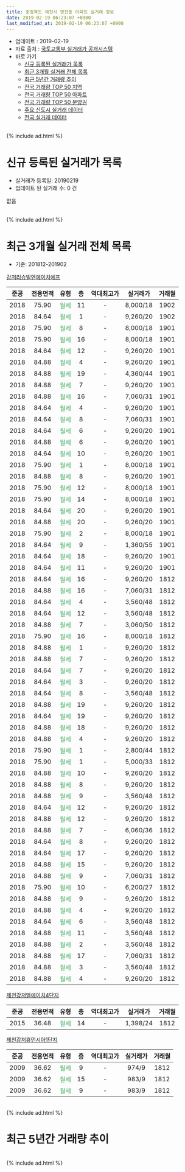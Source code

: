 ```yaml
---
title: 충청북도 제천시 영천동 아파트 실거래 정보
date: 2019-02-19 06:23:07 +0900
last_modified_at: 2019-02-19 06:23:07 +0900
---
```


* 업데이트 : 2019-02-19
* 자료 출처 : [국토교통부 실거래가 공개시스템](http://rt.molit.go.kr)
* 바로 가기
    * [신규 등록된 실거래가 목록](#신규-등록된-실거래가-목록)
    * [최근 3개월 실거래 전체 목록](#최근-3개월-실거래-전체-목록)
    * [최근 5년간 거래량 추이](#최근-5년간-거래량-추이)
    * [전국 거래량 TOP 50 지역](https://ayogom.github.io/apt-trade-info/최근-3개월-전국에서-가장-거래가-많이-발생한-지역)
    * [전국 거래량 TOP 50 아파트](https://ayogom.github.io/apt-trade-info/최근-3개월-전국에서-가장-거래가-많이-발생한-아파트)
    * [전국 거래량 TOP 50 분양권](https://ayogom.github.io/apt-trade-info/최근-3개월-전국에서-가장-거래가-많이-발생한-분양권)
    * [주요 신도시 실거래 데이터](https://ayogom.github.io/apt-trade-info/주요-신도시)
    * [전국 실거래 데이터](https://ayogom.github.io/apt-trade-info/전국)
<br>
{% include ad.html %}
<br>

# 신규 등록된 실거래가 목록
* 실거래가 등록일: 20190219
* 업데이트 된 실거래 수: 0 건

없음

<br>
{% include ad.html %}
<br>

# 최근 3개월 실거래 전체 목록
* 기준: 201812-201902


[강저리슈빌엔에이치에프](https://search.naver.com/search.naver?query=%EC%B6%A9%EC%B2%AD%EB%B6%81%EB%8F%84+%EC%A0%9C%EC%B2%9C%EC%8B%9C+%EC%98%81%EC%B2%9C%EB%8F%99+%EA%B0%95%EC%A0%80%EB%A6%AC%EC%8A%88%EB%B9%8C%EC%97%94%EC%97%90%EC%9D%B4%EC%B9%98%EC%97%90%ED%94%84)

|준공|전용면적|유형|층|역대최고가|실거래가|거래월|
|:---:|:---:|:---:|:---:|:---:|:---:|:---:|
|2018|75.90|<span style="color:#34a853">월세</span>|11|<span style="color:#444444">-</span>|8,000/18|1902|
|2018|84.64|<span style="color:#34a853">월세</span>|1|<span style="color:#444444">-</span>|9,260/20|1902|
|2018|75.90|<span style="color:#34a853">월세</span>|8|<span style="color:#444444">-</span>|8,000/18|1901|
|2018|75.90|<span style="color:#34a853">월세</span>|16|<span style="color:#444444">-</span>|8,000/18|1901|
|2018|84.64|<span style="color:#34a853">월세</span>|12|<span style="color:#444444">-</span>|9,260/20|1901|
|2018|84.88|<span style="color:#34a853">월세</span>|4|<span style="color:#444444">-</span>|9,260/20|1901|
|2018|84.88|<span style="color:#34a853">월세</span>|19|<span style="color:#444444">-</span>|4,360/44|1901|
|2018|84.88|<span style="color:#34a853">월세</span>|7|<span style="color:#444444">-</span>|9,260/20|1901|
|2018|84.88|<span style="color:#34a853">월세</span>|16|<span style="color:#444444">-</span>|7,060/31|1901|
|2018|84.64|<span style="color:#34a853">월세</span>|4|<span style="color:#444444">-</span>|9,260/20|1901|
|2018|84.64|<span style="color:#34a853">월세</span>|8|<span style="color:#444444">-</span>|7,060/31|1901|
|2018|84.64|<span style="color:#34a853">월세</span>|6|<span style="color:#444444">-</span>|9,260/20|1901|
|2018|84.88|<span style="color:#34a853">월세</span>|6|<span style="color:#444444">-</span>|9,260/20|1901|
|2018|84.64|<span style="color:#34a853">월세</span>|10|<span style="color:#444444">-</span>|9,260/20|1901|
|2018|75.90|<span style="color:#34a853">월세</span>|1|<span style="color:#444444">-</span>|8,000/18|1901|
|2018|84.88|<span style="color:#34a853">월세</span>|8|<span style="color:#444444">-</span>|9,260/20|1901|
|2018|75.90|<span style="color:#34a853">월세</span>|12|<span style="color:#444444">-</span>|8,000/18|1901|
|2018|75.90|<span style="color:#34a853">월세</span>|14|<span style="color:#444444">-</span>|8,000/18|1901|
|2018|84.64|<span style="color:#34a853">월세</span>|20|<span style="color:#444444">-</span>|9,260/20|1901|
|2018|84.88|<span style="color:#34a853">월세</span>|20|<span style="color:#444444">-</span>|9,260/20|1901|
|2018|75.90|<span style="color:#34a853">월세</span>|2|<span style="color:#444444">-</span>|8,000/18|1901|
|2018|84.64|<span style="color:#34a853">월세</span>|9|<span style="color:#444444">-</span>|1,360/55|1901|
|2018|84.64|<span style="color:#34a853">월세</span>|18|<span style="color:#444444">-</span>|9,260/20|1901|
|2018|84.64|<span style="color:#34a853">월세</span>|11|<span style="color:#444444">-</span>|9,260/20|1901|
|2018|84.64|<span style="color:#34a853">월세</span>|16|<span style="color:#444444">-</span>|9,260/20|1812|
|2018|84.88|<span style="color:#34a853">월세</span>|16|<span style="color:#444444">-</span>|7,060/31|1812|
|2018|84.64|<span style="color:#34a853">월세</span>|4|<span style="color:#444444">-</span>|3,560/48|1812|
|2018|84.64|<span style="color:#34a853">월세</span>|12|<span style="color:#444444">-</span>|3,560/48|1812|
|2018|84.88|<span style="color:#34a853">월세</span>|7|<span style="color:#444444">-</span>|3,060/50|1812|
|2018|75.90|<span style="color:#34a853">월세</span>|16|<span style="color:#444444">-</span>|8,000/18|1812|
|2018|84.88|<span style="color:#34a853">월세</span>|1|<span style="color:#444444">-</span>|9,260/20|1812|
|2018|84.88|<span style="color:#34a853">월세</span>|7|<span style="color:#444444">-</span>|9,260/20|1812|
|2018|84.64|<span style="color:#34a853">월세</span>|7|<span style="color:#444444">-</span>|9,260/20|1812|
|2018|84.64|<span style="color:#34a853">월세</span>|3|<span style="color:#444444">-</span>|9,260/20|1812|
|2018|84.64|<span style="color:#34a853">월세</span>|8|<span style="color:#444444">-</span>|3,560/48|1812|
|2018|84.88|<span style="color:#34a853">월세</span>|19|<span style="color:#444444">-</span>|9,260/20|1812|
|2018|84.64|<span style="color:#34a853">월세</span>|19|<span style="color:#444444">-</span>|9,260/20|1812|
|2018|84.88|<span style="color:#34a853">월세</span>|18|<span style="color:#444444">-</span>|9,260/20|1812|
|2018|84.88|<span style="color:#34a853">월세</span>|4|<span style="color:#444444">-</span>|9,260/20|1812|
|2018|75.90|<span style="color:#34a853">월세</span>|1|<span style="color:#444444">-</span>|2,800/44|1812|
|2018|75.90|<span style="color:#34a853">월세</span>|1|<span style="color:#444444">-</span>|5,000/33|1812|
|2018|84.88|<span style="color:#34a853">월세</span>|10|<span style="color:#444444">-</span>|9,260/20|1812|
|2018|84.88|<span style="color:#34a853">월세</span>|8|<span style="color:#444444">-</span>|9,260/20|1812|
|2018|84.88|<span style="color:#34a853">월세</span>|9|<span style="color:#444444">-</span>|3,560/48|1812|
|2018|84.64|<span style="color:#34a853">월세</span>|12|<span style="color:#444444">-</span>|9,260/20|1812|
|2018|84.88|<span style="color:#34a853">월세</span>|12|<span style="color:#444444">-</span>|9,260/20|1812|
|2018|84.88|<span style="color:#34a853">월세</span>|7|<span style="color:#444444">-</span>|6,060/36|1812|
|2018|84.64|<span style="color:#34a853">월세</span>|8|<span style="color:#444444">-</span>|9,260/20|1812|
|2018|84.64|<span style="color:#34a853">월세</span>|17|<span style="color:#444444">-</span>|9,260/20|1812|
|2018|84.88|<span style="color:#34a853">월세</span>|15|<span style="color:#444444">-</span>|9,260/20|1812|
|2018|84.88|<span style="color:#34a853">월세</span>|9|<span style="color:#444444">-</span>|7,060/31|1812|
|2018|75.90|<span style="color:#34a853">월세</span>|10|<span style="color:#444444">-</span>|6,200/27|1812|
|2018|84.88|<span style="color:#34a853">월세</span>|9|<span style="color:#444444">-</span>|9,260/20|1812|
|2018|84.88|<span style="color:#34a853">월세</span>|4|<span style="color:#444444">-</span>|9,260/20|1812|
|2018|84.64|<span style="color:#34a853">월세</span>|6|<span style="color:#444444">-</span>|3,560/48|1812|
|2018|84.88|<span style="color:#34a853">월세</span>|11|<span style="color:#444444">-</span>|3,560/48|1812|
|2018|84.88|<span style="color:#34a853">월세</span>|2|<span style="color:#444444">-</span>|3,560/48|1812|
|2018|84.88|<span style="color:#34a853">월세</span>|17|<span style="color:#444444">-</span>|7,060/31|1812|
|2018|84.88|<span style="color:#34a853">월세</span>|3|<span style="color:#444444">-</span>|3,560/48|1812|
|2018|84.88|<span style="color:#34a853">월세</span>|4|<span style="color:#444444">-</span>|9,260/20|1812|


<script async src="//pagead2.googlesyndication.com/pagead/js/adsbygoogle.js"></script>
<!-- 기본 -->
<ins class="adsbygoogle"
     style="display:block"
     data-ad-client="ca-pub-2446590836940007"
     data-ad-slot="1659523306"
     data-ad-format="auto"
     data-full-width-responsive="true"></ins>
<script>
(adsbygoogle = window.adsbygoogle || []).push({});
</script>


[제천강저엘에이치4단지](https://search.naver.com/search.naver?query=%EC%B6%A9%EC%B2%AD%EB%B6%81%EB%8F%84+%EC%A0%9C%EC%B2%9C%EC%8B%9C+%EC%98%81%EC%B2%9C%EB%8F%99+%EC%A0%9C%EC%B2%9C%EA%B0%95%EC%A0%80%EC%97%98%EC%97%90%EC%9D%B4%EC%B9%984%EB%8B%A8%EC%A7%80)

|준공|전용면적|유형|층|역대최고가|실거래가|거래월|
|:---:|:---:|:---:|:---:|:---:|:---:|:---:|
|2015|36.48|<span style="color:#34a853">월세</span>|14|<span style="color:#444444">-</span>|1,398/24|1812|

[제천강저휴먼시아1단지](https://search.naver.com/search.naver?query=%EC%B6%A9%EC%B2%AD%EB%B6%81%EB%8F%84+%EC%A0%9C%EC%B2%9C%EC%8B%9C+%EC%98%81%EC%B2%9C%EB%8F%99+%EC%A0%9C%EC%B2%9C%EA%B0%95%EC%A0%80%ED%9C%B4%EB%A8%BC%EC%8B%9C%EC%95%841%EB%8B%A8%EC%A7%80)

|준공|전용면적|유형|층|역대최고가|실거래가|거래월|
|:---:|:---:|:---:|:---:|:---:|:---:|:---:|
|2009|36.62|<span style="color:#34a853">월세</span>|9|<span style="color:#444444">-</span>|974/9|1812|
|2009|36.62|<span style="color:#34a853">월세</span>|15|<span style="color:#444444">-</span>|983/9|1812|
|2009|36.62|<span style="color:#34a853">월세</span>|9|<span style="color:#444444">-</span>|983/9|1812|


<br>
{% include ad.html %}
<br>

# 최근 5년간 거래량 추이


<div style="width:100%;">
    <canvas id="deal_progress" height="200"></canvas>
</div>

<script>
new Chart(document.getElementById("deal_progress"), {
    type: 'line',
    data: {
        labels: ['201402','201403','201404','201405','201406','201407','201408','201409','201410','201411','201412','201501','201502','201503','201504','201505','201506','201507','201508','201509','201510','201511','201512','201601','201602','201603','201604','201605','201606','201607','201608','201609','201610','201611','201612','201701','201702','201703','201704','201705','201706','201707','201708','201709','201710','201711','201712','201801','201802','201803','201804','201805','201806','201807','201808','201809','201810','201811','201812','201901','201902'],
        datasets: [{
            label: '매매',
            pointRadius: 1,
            data: [0, 0, 0, 0, 0, 0, 0, 0, 0, 0, 0, 0, 0, 0, 1, 0, 2, 1, 3, 0, 0, 1, 2, 1, 0, 0, 0, 0, 1, 0, 0, 0, 0, 0, 0, 0, 0, 2, 0, 0, 0, 0, 0, 1, 0, 0, 0, 0, 0, 0, 0, 1, 1, 0, 0, 0, 0, 0, 0, 0, 0],
            borderColor: "rgba(255, 201, 14, 1)",
            backgroundColor: "rgba(255, 201, 14, 0.5)",
            fill: false,
            lineTension: 0
        },{
            label: '전월세',
            pointRadius: 1,
            data: [25, 1, 3, 3, 1, 2, 2, 0, 0, 0, 0, 2, 1, 0, 1, 1, 2, 25, 4, 2, 0, 0, 3, 1, 20, 4, 2, 3, 3, 0, 3, 4, 0, 1, 0, 0, 1, 2, 0, 1, 1, 3, 0, 0, 3, 7, 20, 25, 1, 1, 5, 2, 0, 4, 5, 4, 16, 47, 40, 22, 2],
            borderColor: "rgba(0, 141, 185, 1)",
            backgroundColor: "rgba(0, 141, 185, 0.5)",
            fill: false,
            lineTension: 0
        }
        ]
    },
    options: {
        responsive: true,
        title: {
            display: false
        },
        tooltips: {
            mode: 'index',
            intersect: false
        },
        hover: {
            mode: 'nearest',
            intersect: true
        },
        scales: {
            xAxes: [{
                display: true,
                scaleLabel: {
                    display: true,
                    labelString: '년/월'
                }
            }],
            yAxes: [{
                display: true,
                ticks: {
                    suggestedMin: 0,
                },
                scaleLabel: {
                    display: true,
                    labelString: '실거래 수'
                }
            }]
        }
    }
});

</script>


<br>
{% include ad.html %}
<br>

